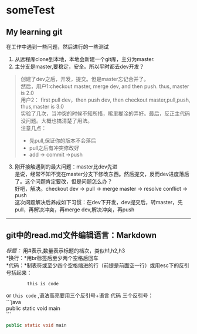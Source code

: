 # someTest

## My learning  git
在工作中遇到一些问题，然后进行的一些测试    
 1. 从远程库clone到本地，本地会新建一个git库，主分为master.
 2. 主分支是master,要稳定，安全。所以平时都去dev开发？  
 >  创建了dev之后，开发，提交。但是master忘记合并了。   
 >  然后，用户1:checkout master, merge dev, and then  push. thus, master is 2.0    
 >  用户2： first pull dev，then push dev, then  checkout master,pull,push, thus,master is 3.0   
 >   实验了几次，当冲突的时候不知所措，稀里糊涂的弄好。最后，反正主代码没问题。大概也搞清楚了用法。    
 >   注意几点：  
 > *  先pull,保证你的版本不会落后    
 > *  pull之后有冲突修改好      
 > *  add  -> commit ->push     
    
 3. 刚开接触遇到的最大问题：master比dev先进    
          是说，经常不知不觉在master分支下修改东西。然后提交，反而dev进度落后了。这个问题肯定要改，但是问题怎么办？     
          好吧，解决。checkout dev -> pull -> merge master -> resolve conflict -> push   
          这次问题解决后养成如下习惯：在dev下开发，dev提交后，转master，先pull，再解决冲突，再merge dev,解决冲突，再push 
                     
 ---
## git中的read.md文件编辑语言：Markdown    
 _标题：_ 用\#表示,数量表示标题的档次，类似h1,h2,h3<br/>
 *换行：*用br标签后至少两个空格后回车   
 *代码：*制表符或至少四个空格缩进的行（前提是前面空一行）或用esc下的反引号括起来：    
 
            this is code
 or  `this code` ,语法高亮要用三个反引号+语言  代码  三个反引号：<br>
  \`\`\`java   <br>
 public static void main  <br>
 \`\`\`
 ```java   
 public static void main
 ```
                            
       
 
        
      
        
           
           
        


